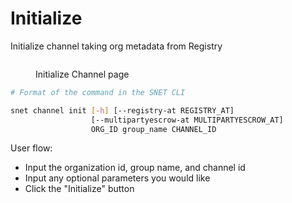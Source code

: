 # Initialize

Initialize channel taking org metadata from Registry

<figure><img src="../../../../../../../public/assets/images/products/TUI/Screenshot 2024-08-17 at 6.18.57 PM.png" alt=""><figcaption><p>Initialize Channel page</p></figcaption></figure>

```bash
# Format of the command in the SNET CLI

snet channel init [-h] [--registry-at REGISTRY_AT]
                  [--multipartyescrow-at MULTIPARTYESCROW_AT]
                  ORG_ID group_name CHANNEL_ID
```

User flow:

* Input the organization id, group name, and channel id
* Input any optional parameters you would like
* Click the "Initialize" button
